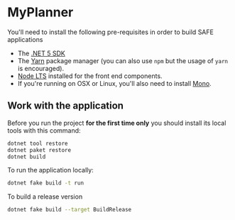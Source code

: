 # MyPlanner

You'll need to install the following pre-requisites in order to build SAFE applications

* The [.NET 5 SDK](https://www.microsoft.com/net/download)
* The [Yarn](https://yarnpkg.com/lang/en/docs/install/) package manager (you can also use `npm` but the usage of `yarn` is encouraged).
* [Node LTS](https://nodejs.org/en/download/) installed for the front end components.
* If you're running on OSX or Linux, you'll also need to install [Mono](https://www.mono-project.com/docs/getting-started/install/).

## Work with the application

Before you run the project **for the first time only** you should install its local tools with this command:

```bash
dotnet tool restore
dotnet paket restore
dotnet build
```

To run the application locally:

```bash
dotnet fake build -t run
```

To build a release version
```bash
dotnet fake build --target BuildRelease
```
